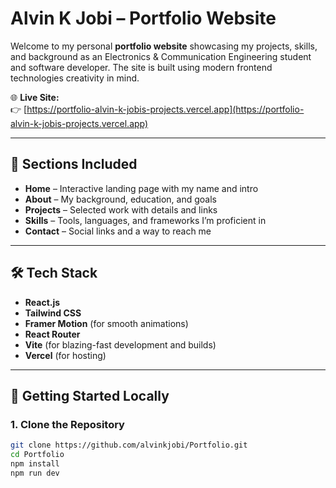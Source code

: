 #  Alvin K Jobi – Portfolio Website

Welcome to my personal **portfolio website** showcasing my projects, skills, and background as an Electronics & Communication Engineering student and software developer. The site is built using modern frontend technologies creativity in mind.

🌐 **Live Site:**  
👉 [https://portfolio-alvin-k-jobis-projects.vercel.app](https://portfolio-alvin-k-jobis-projects.vercel.app)

---

## 📌 Sections Included

- **Home** – Interactive landing page with my name and intro
- **About** – My background, education, and goals
- **Projects** – Selected work with details and links
- **Skills** – Tools, languages, and frameworks I’m proficient in
- **Contact** – Social links and a way to reach me

---

## 🛠️ Tech Stack

- **React.js**
- **Tailwind CSS**
- **Framer Motion** (for smooth animations)
- **React Router**
- **Vite** (for blazing-fast development and builds)
- **Vercel** (for hosting)

---

## 🚀 Getting Started Locally

### 1. Clone the Repository

```bash
git clone https://github.com/alvinkjobi/Portfolio.git
cd Portfolio
npm install
npm run dev
